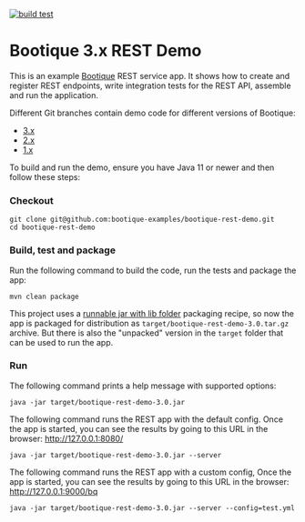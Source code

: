 [![build test](https://github.com/bootique-examples/bootique-rest-demo/actions/workflows/verify.yml/badge.svg)](https://github.com/bootique-examples/bootique-rest-demo/actions/workflows/verify.yml)

# Bootique 3.x REST Demo 

This is an example [Bootique](http://bootique.io) REST service app. It shows how to create and register REST 
endpoints, write integration tests for the REST API, assemble and run the application.

Different Git branches contain demo code for different versions of Bootique:

* [3.x](https://github.com/bootique-examples/bootique-rest-demo/)
* [2.x](https://github.com/bootique-examples/bootique-rest-demo/tree/2.x)
* [1.x](https://github.com/bootique-examples/bootique-rest-demo/tree/1.x)

To build and run the demo, ensure you have Java 11 or newer and then follow these steps:

### Checkout
```
git clone git@github.com:bootique-examples/bootique-rest-demo.git
cd bootique-rest-demo
```

### Build, test and package

Run the following command to build the code, run the tests and package the app:
```
mvn clean package
```
This project uses a [runnable jar with lib folder](https://bootique.io/docs/3.x/bootique-docs/#runnable-jar-with-lib)
packaging recipe, so now the app is packaged for distribution as `target/bootique-rest-demo-3.0.tar.gz` archive. But 
there is also the "unpacked" version in the `target` folder that can be used to run the app.

### Run

The following command prints a help message with supported options:
```
java -jar target/bootique-rest-demo-3.0.jar 
```

The following command runs the REST app with the default config. Once the app is started, you can see the results by
going to this URL in the browser: http://127.0.0.1:8080/
```
java -jar target/bootique-rest-demo-3.0.jar --server
```

The following command runs the REST app with a custom config, Once the app is started, you can see the results by
going to this URL in the browser: http://127.0.0.1:9000/bq
```
java -jar target/bootique-rest-demo-3.0.jar --server --config=test.yml
```
